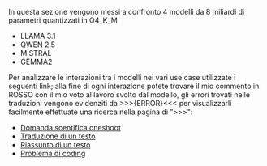 In questa sezione vengono messi a confronto 4 modelli da 8 miliardi di parametri quantizzati in Q4_K_M

- LLAMA 3.1
- QWEN 2.5
- MISTRAL
- GEMMA2

Per analizzare le interazioni tra i modelli nei vari use case utilizzate i seguenti link; alla fine di ogni interazione potete trovare il mio commento in ROSSO con il mio voto al lavoro svolto dal modello, gli errori trovati nelle traduzioni vengono evidenziti da >>>{ERROR}<<< per visualizzarli facilmente effettuate una ricerca nella pagina di ">>>":

- [Domanda scentifica oneshoot](https://it-alian.github.io/4LLM/8B%20CHALLENGE/oneshoot_llm_interaction.htm)
- [Traduzione di un testo](https://it-alian.github.io/4LLM/8B%20CHALLENGE/translate_llm_interaction.htm)
- [Riassunto di un testo](https://it-alian.github.io/4LLM/8B%20CHALLENGE/summary_llm_interaction.htm)
- [Problema di coding](https://it-alian.github.io/4LLM/8B%20CHALLENGE/coding_llm_interaction.htm)

